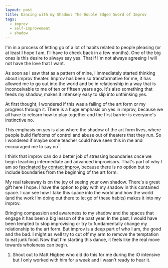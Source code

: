 ```yaml
---
layout: post
title: Dancing with my Shadow: The Double Edged Sword of Improv
tags:
  - improv
  - self-improvement
  - shadow
---
```


I'm in a process of letting go of a lot of habits related to people pleasing (or at least I hope I am, I'll have to check back in a few months). One of the big ones is this desire to always say yes. That if I'm not always agreeing I will not have the love that I want. 

As soon as I saw that as a pattern of mine, I immediately started thinking about improv theater. Improv has been so transformative for me, it has allowed me to go out into the world and be in relationship in a way that is inconceivable to me of ten or fifteen years ago. It's also something that feeds my shadow, makes it intensely easy to slip into unthinking yes. 

At first thought, I wondered if this was a failing of the art form or my progress through it. There is a huge emphasis on yes in improv, because we all have to relearn how to play together and the first barrier is everyone's instinctive no. 

This emphasis on yes is also where the shadow of the art form lives, where people build fiefdoms of control and abuse out of theaters that they run. So I wondered if maybe some teacher could have seen this in me and encouraged me to say no$^{1}$.  

I think that improv can do a better job of stressing boundaries once we begin teaching intermediate and advanced improvisors. That's part of why I am so [fascinated by contact improv](/2024/03/22/improv-liberation.html), because there is no option but to include boundaries from the beginning of the art form. 

My real takeaway is on the joy of seeing your own shadow.  There's a great gift here I hope. I have the option to play with my shadow in this contained space. I can see how I take this space into the world and how the world (and the work I'm doing out there to let go of these habits) makes it into my improv. 

Bringing compassion and awareness to my shadow and the spaces that engage it has been a big lesson of the past year. In the past, I would have been tempted to stop improvising or try to fundamentally change my relationship to the art form. But improv is a deep part of who I am, the good and the bad. I might as well try to cut off my arm to remove the temptation to eat junk food. Now that I'm starting this dance, it feels like the real move towards wholeness can begin. 


1. Shout out to Matt Higbee who did do this for me during the iO intensive but I only worked with him for a week and I wasn't ready to hear it. 